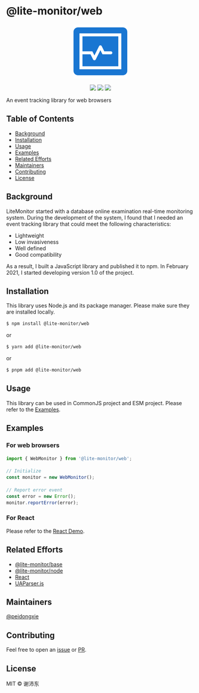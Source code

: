 # @lite-monitor/web

<p align="center">
  <img src="https://raw.githubusercontent.com/peidongxie/lite-monitor/main/packages/frontend/public/logo.png">
</p>
<p align="center">
  <img src="https://img.shields.io/github/license/peidongxie/lite-monitor" />
  <img src="https://img.shields.io/github/package-json/v/peidongxie/lite-monitor" />
  <img src="https://img.shields.io/npm/v/@lite-monitor/web" />
</p>

An event tracking library for web browsers

## Table of Contents

- [Background](#background)
- [Installation](#installation)
- [Usage](#usage)
- [Examples](#examples)
- [Related Efforts](#related-efforts)
- [Maintainers](#maintainers)
- [Contributing](#contributing)
- [License](#license)

## Background

LiteMonitor started with a database online examination real-time monitoring system. During the development of the system, I found that I needed an event tracking library that could meet the following characteristics:

- Lightweight
- Low invasiveness
- Well defined
- Good compatibility

As a result, I built a JavaScript library and published it to npm. In February 2021, I started developing version 1.0 of the project.

## Installation

This library uses Node.js and its package manager. Please make sure they are installed locally.

```sh
$ npm install @lite-monitor/web
```

or

```sh
$ yarn add @lite-monitor/web
```

or

```sh
$ pnpm add @lite-monitor/web
```

## Usage

This library can be used in CommonJS project and ESM project. Please refer to the [Examples](#examples).

## Examples

### For web browsers

```typescript
import { WebMonitor } from '@lite-monitor/web';

// Initialize
const monitor = new WebMonitor();

// Report error event
const error = new Error();
monitor.reportError(error);
```

### For React

Please refer to the [React Demo](https://github.com/peidongxie/lite-monitor/tree/main/packages/web-react-demo).

## Related Efforts

- [@lite-monitor/base](https://github.com/peidongxie/lite-monitor/tree/main/packages/lite-monitor-base)
- [@lite-monitor/node](https://github.com/peidongxie/lite-monitor/tree/main/packages/lite-monitor-node)
- [React](https://github.com/facebook/react)
- [UAParser.js](https://github.com/faisalman/ua-parser-js)

## Maintainers

[@peidongxie](https://github.com/peidongxie)

## Contributing

Feel free to open an [issue](https://github.com/peidongxie/lite-monitor/issues/new) or [PR](https://github.com/peidongxie/lite-monitor/compare).

## License

MIT © 谢沛东
